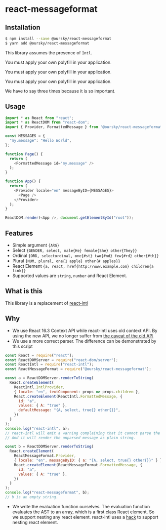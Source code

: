 # react-messageformat

## Installation

```sh
$ npm install --save @oursky/react-messageformat
$ yarn add @oursky/react-messageformat
```

This library assumes the presence of `Intl`.

You must apply your own polyfill in your application.

You must apply your own polyfill in your application.

You must apply your own polyfill in your application.

We have to say three times because it is so important.

## Usage

```typescript
import * as React from "react";
import * as ReactDOM from "react-dom";
import { Provider, FormattedMessage } from "@oursky/react-messageformat";

const MESSAGES = {
  "my.message": "Hello World",
};

function Page() {
  return (
    <FormattedMessage id="my.message" />
  );
}

function App() {
  return (
    <Provider locale="en" messageByID={MESSAGES}>
      <Page />
    </Provider>
  );
}

ReactDOM.render(<App />, document.getElementById("root"));
```

## Features

- Simple argument `{ARG}`
- Select `{GENDER, select, male{He} female{She} other{They}}`
- Ordinal `{ORD, selectordinal, one{#st} two{#nd} few{#rd} other{#th}}`
- Plural `{NUM, plural, one{1 apple} other{# apples}}`
- React Element `{a, react, href{http://www.example.com} children{a link}}`
- Supported values are `string`, `number` and React Element.

## What is this

This library is a replacement of [react-intl](https://github.com/yahoo/react-intl)

## Why

- We use React 16.3 Context API while react-intl uses old context API. By using the new API, we no longer suffer from [the caveat of the old API](https://reactjs.org/docs/legacy-context.html#updating-context)
- We use a more correct parser. The difference can be demonstrated by this script

```js
const React = require("react");
const ReactDOMServer = require("react-dom/server");
const ReactIntl = require("react-intl");
const ReactMessageFormat = require("@oursky/react-messageformat");

const a = ReactDOMServer.renderToString(
  React.createElement(
    ReactIntl.IntlProvider,
    { locale: "en", textComponent: props => props.children },
    React.createElement(ReactIntl.FormattedMessage, {
      id: "a",
      values: { A: "true" },
      defaultMessage: "{A, select, true{} other{}}",
    })
  )
);
console.log("react-intl", a);
// react-intl will emit a warning complaining that it cannot parse the message.
// And it will render the unparsed message as plain string.

const b = ReactDOMServer.renderToString(
  React.createElement(
    ReactMessageFormat.Provider,
    { locale: "en", messageByID: { a: "{A, select, true{} other{}}" } },
    React.createElement(ReactMessageFormat.FormattedMessage, {
      id: "a",
      values: { A: "true" },
    })
  )
);
console.log("react-messageformat", b);
// b is an empty string.
```

- We write the evaluation function ourselves. The evaluation function evaluates the AST to an array, which is a first class React element. So we support nesting any react element. react-intl uses a [hack](https://github.com/yahoo/react-intl/blob/v2.6.0/src/components/message.js#L136) to support nesting react element.

